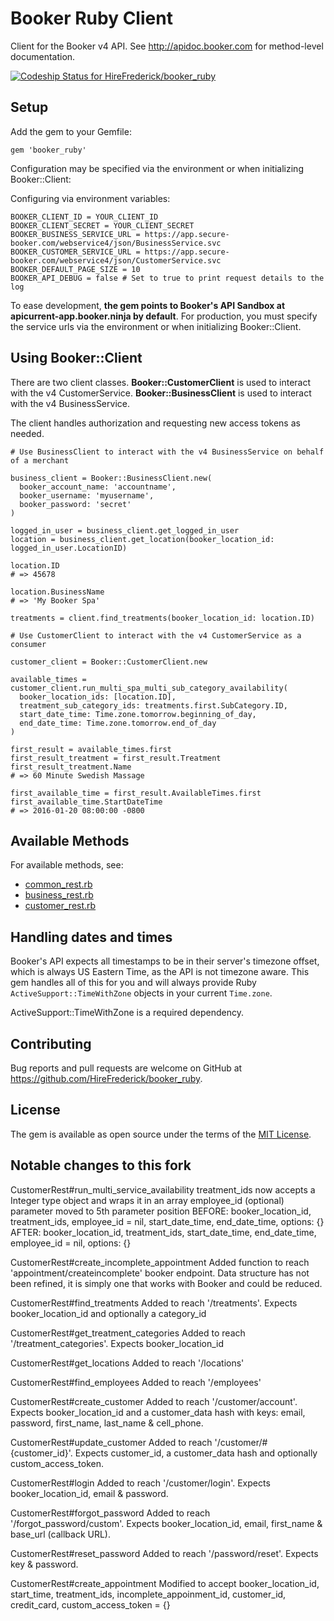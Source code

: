 # Booker Ruby Client

Client for the Booker v4 API. See http://apidoc.booker.com for method-level documentation.

[ ![Codeship Status for HireFrederick/booker_ruby](https://codeship.com/projects/a564c190-a133-0133-48cc-22cba843574f/status?branch=master)](https://codeship.com/projects/128449)

## Setup

Add the gem to your Gemfile:

`gem 'booker_ruby'`

Configuration may be specified via the environment or when initializing Booker::Client:

Configuring via environment variables:
```
BOOKER_CLIENT_ID = YOUR_CLIENT_ID
BOOKER_CLIENT_SECRET = YOUR_CLIENT_SECRET
BOOKER_BUSINESS_SERVICE_URL = https://app.secure-booker.com/webservice4/json/BusinessService.svc
BOOKER_CUSTOMER_SERVICE_URL = https://app.secure-booker.com/webservice4/json/CustomerService.svc
BOOKER_DEFAULT_PAGE_SIZE = 10
BOOKER_API_DEBUG = false # Set to true to print request details to the log
```

To ease development, **the gem points to Booker's API Sandbox at apicurrent-app.booker.ninja by default**. For production, you must specify the service urls via the environment or when initializing Booker::Client.

## Using Booker::Client

There are two client classes. **Booker::CustomerClient** is used to interact with the v4 CustomerService. **Booker::BusinessClient** is used to interact with the v4 BusinessService.

The client handles authorization and requesting new access tokens as needed.

```
# Use BusinessClient to interact with the v4 BusinessService on behalf of a merchant

business_client = Booker::BusinessClient.new(
  booker_account_name: 'accountname',
  booker_username: 'myusername',
  booker_password: 'secret'
)

logged_in_user = business_client.get_logged_in_user
location = business_client.get_location(booker_location_id: logged_in_user.LocationID)

location.ID
# => 45678

location.BusinessName
# => 'My Booker Spa'

treatments = client.find_treatments(booker_location_id: location.ID)

# Use CustomerClient to interact with the v4 CustomerService as a consumer

customer_client = Booker::CustomerClient.new

available_times = customer_client.run_multi_spa_multi_sub_category_availability(
  booker_location_ids: [location.ID],
  treatment_sub_category_ids: treatments.first.SubCategory.ID,
  start_date_time: Time.zone.tomorrow.beginning_of_day,
  end_date_time: Time.zone.tomorrow.end_of_day
)

first_result = available_times.first
first_result_treatment = first_result.Treatment
first_result_treatment.Name
# => 60 Minute Swedish Massage

first_available_time = first_result.AvailableTimes.first
first_available_time.StartDateTime
# => 2016-01-20 08:00:00 -0800
```

## Available Methods

For available methods, see:
* [common_rest.rb](lib/booker/common_rest.rb)
* [business_rest.rb](lib/booker/business_rest.rb)
* [customer_rest.rb](lib/booker/customer_rest.rb)

## Handling dates and times

Booker's API expects all timestamps to be in their server's timezone offset, which is always US Eastern Time, as the API is not timezone aware. This gem handles all of this for you and will always provide Ruby `ActiveSupport::TimeWithZone` objects in your current `Time.zone`.

ActiveSupport::TimeWithZone is a required dependency.

## Contributing

Bug reports and pull requests are welcome on GitHub at https://github.com/HireFrederick/booker_ruby.

## License

The gem is available as open source under the terms of the [MIT License](http://opensource.org/licenses/MIT).


## Notable changes to this fork

CustomerRest#run_multi_service_availability
treatment_ids now accepts a Integer type object and wraps it in an array
employee_id (optional) parameter moved to 5th parameter position
BEFORE: booker_location_id, treatment_ids, employee_id = nil, start_date_time, end_date_time, options: {}
AFTER: booker_location_id, treatment_ids, start_date_time, end_date_time, employee_id = nil, options: {}

CustomerRest#create_incomplete_appointment
Added function to reach 'appointment/createincomplete' booker endpoint. Data structure has not been refined, it is simply one that works with Booker and could be reduced.

CustomerRest#find_treatments
Added to reach '/treatments'. Expects booker_location_id and optionally a category_id

CustomerRest#get_treatment_categories
Added to reach '/treatment_categories'. Expects booker_location_id

CustomerRest#get_locations
Added to reach '/locations'

CustomerRest#find_employees
Added to reach '/employees'

CustomerRest#create_customer
Added to reach '/customer/account'. Expects booker_location_id and a customer_data hash with keys: email, password, first_name, last_name & cell_phone.

CustomerRest#update_customer
Added to reach '/customer/#{customer_id}'. Expects customer_id, a customer_data hash and optionally custom_access_token.

CustomerRest#login
Added to reach '/customer/login'. Expects booker_location_id, email & password.

CustomerRest#forgot_password
Added to reach '/forgot_password/custom'. Expects booker_location_id, email, first_name & base_url (callback URL).

CustomerRest#reset_password
Added to reach '/password/reset'. Expects key & password.

CustomerRest#create_appointment
Modified to accept booker_location_id, start_time, treatment_ids, incomplete_appoinment_id, customer_id, credit_card, custom_access_token = {}
